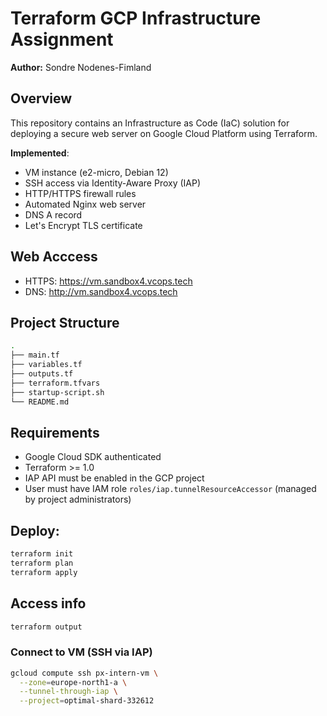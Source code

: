 # Terraform GCP Infrastructure Assignment

**Author:** Sondre Nodenes-Fimland

## Overview

This repository contains an Infrastructure as Code (IaC) solution for deploying a secure web server on Google Cloud Platform using Terraform.



**Implemented**:
- VM instance (e2-micro, Debian 12)
- SSH access via Identity-Aware Proxy (IAP)
- HTTP/HTTPS firewall rules
- Automated Nginx web server
- DNS A record
- Let's Encrypt TLS certificate

## Web Acccess
- HTTPS: https://vm.sandbox4.vcops.tech
- DNS: http://vm.sandbox4.vcops.tech

## Project Structure
```bash
.
├── main.tf
├── variables.tf
├── outputs.tf
├── terraform.tfvars
├── startup-script.sh
└── README.md
```

## Requirements
- Google Cloud SDK authenticated
- Terraform >= 1.0
- IAP API must be enabled in the GCP project
- User must have IAM role `roles/iap.tunnelResourceAccessor` (managed by project administrators)

## Deploy:
```bash 
terraform init
terraform plan
terraform apply
```

## Access info
```bash
terraform output
```

### Connect to VM (SSH via IAP)
```bash
gcloud compute ssh px-intern-vm \
  --zone=europe-north1-a \
  --tunnel-through-iap \
  --project=optimal-shard-332612
```


